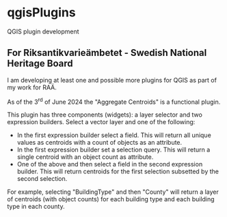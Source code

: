 # qgisPlugins
 QGIS plugin development

## For Riksantikvarieämbetet - Swedish National Heritage Board

I am developing at least one and possible more plugins for QGIS as part of my work for RAÄ.

As of the 3<sup>rd</sup> of June 2024 the "Aggregate Centroids" is a functional plugin.

This plugin has three components (widgets): a layer selector and two expression builders.
Select a vector layer and one of the following:

- In the first expression builder select a field. This will return all unique values as centroids with a count of objects as an attribute.
- In the first expression builder set a selection query. This will return a single centroid with an object count as attribute.
- One of the above and then select a field in the second expression builder. This will return centroids for the first selection subsetted by the second selection.

For example, selecting "BuildingType" and then "County" will return a layer of centroids (with object counts) for each building type and each building type in each county.

